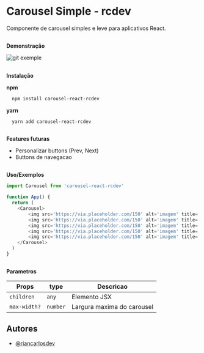
# Carousel Simple - rcdev

Componente de carousel simples e leve para aplicativos React.


##
**Demonstração**

![git exemple](/assets/CPT2203261212-599x173.gif)


##
**Instalação**

**npm**
```bash
  npm install carousel-react-rcdev
```

**yarn**
```bach
  yarn add carousel-react-rcdev
```
    
##
**Features futuras**

- Personalizar buttons (Prev, Next)
- Buttons de navegacao
##
**Uso/Exemplos**

```javascript
import Carousel from 'carousel-react-rcdev'

function App() {
  return (
    <Carousel>
        <img src='https://via.placeholder.com/150' alt='imagem' title='imagem' />
        <img src='https://via.placeholder.com/150' alt='imagem' title='imagem' />
        <img src='https://via.placeholder.com/150' alt='imagem' title='imagem' />
        <img src='https://via.placeholder.com/150' alt='imagem' title='imagem' />
        <img src='https://via.placeholder.com/150' alt='imagem' title='imagem' />
    </Carousel>
  )
}
```

## 
**Parametros**

| Props         | type         | Descricao |
| ------------- | ------------ | -------   |
| `children`    | `any`     | Elemento JSX |
| `max-width?`  |  `number` | Largura maxima do carousel  |


## Autores

- [@riancarlosdev](https://www.github.com/riancarlosdev)

